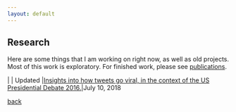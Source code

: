 ```yaml
---
layout: default
---
```


## Research

Here are some things that I am working on right now, as well as old projects. Most of this work is exploratory. For finished work, please see [publications](/publications).


| | Updated
|[Insights into how tweets go viral, in the context of the US Presidential Debate 2016.](aman-abhishek.github.io/research/speed_evolution.html)|July 10, 2018

[back](./)